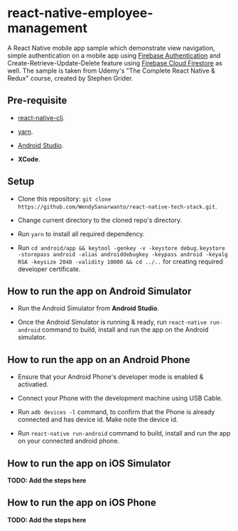 # react-native-employee-management

A React Native mobile app sample which demonstrate view navigation, simple authentication on a mobile app using [Firebase Authentication](https://firebase.google.com/docs/auth) and Create-Retrieve-Update-Delete feature using [Firebase Cloud Firestore](https://firebase.google.com/docs/firestore) as well. The sample is taken from Udemy's "The Complete React Native & Redux" course, created by Stephen Grider.

## Pre-requisite

* [react-native-cli](https://www.npmjs.com/package/react-native-cli).

* [yarn](https://yarnpkg.com/en/).

* [Android Studio](https://developer.android.com/studio).

* __XCode__.

## Setup

* Clone this repository: `git clone https://github.com/WendySanarwanto/react-native-tech-stack.git`.

* Change current directory to the cloned repo's directory.

* Run `yarn` to install all required dependency.

* Run `cd android/app && keytool -genkey -v -keystore debug.keystore -storepass android -alias androiddebugkey -keypass android -keyalg RSA -keysize 2048 -validity 10000 && cd ../..` for creating required developer certificate.

## How to run the app on Android Simulator

* Run the Android Simulator from __Android Studio__.

* Once the Android Simulator is running & ready, run `react-native run-android` command to build, install and run the app on the Android simulator.

## How to run the app on an Android Phone

* Ensure that your Android Phone's developer mode is enabled & activatied.

* Connect your Phone with the development machine using USB Cable.

* Run `adb devices -l` command, to confirm that the Phone is already connected and has device id. Make note the device id.

* Run `react-native run-android` command to build, install and run the app on your connected android phone.

## How to run the app on iOS Simulator

__TODO: Add the steps here__

## How to run the app on iOS Phone

__TODO: Add the steps here__
